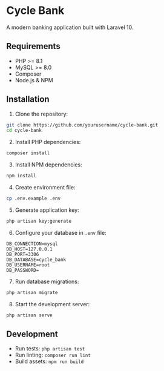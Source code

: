 # Cycle Bank

A modern banking application built with Laravel 10.

## Requirements

- PHP >= 8.1
- MySQL >= 8.0
- Composer
- Node.js & NPM

## Installation

1. Clone the repository:
```bash
git clone https://github.com/yourusername/cycle-bank.git
cd cycle-bank
```

2. Install PHP dependencies:
```bash
composer install
```

3. Install NPM dependencies:
```bash
npm install
```

4. Create environment file:
```bash
cp .env.example .env
```

5. Generate application key:
```bash
php artisan key:generate
```

6. Configure your database in `.env` file:
```
DB_CONNECTION=mysql
DB_HOST=127.0.0.1
DB_PORT=3306
DB_DATABASE=cycle_bank
DB_USERNAME=root
DB_PASSWORD=
```

7. Run database migrations:
```bash
php artisan migrate
```

8. Start the development server:
```bash
php artisan serve
```

## Development

- Run tests: `php artisan test`
- Run linting: `composer run lint`
- Build assets: `npm run build`